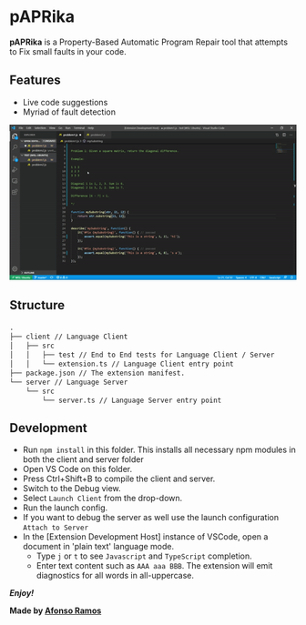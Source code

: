# pAPRika

**pAPRika** is a Property-Based Automatic Program Repair tool that attempts to Fix small faults in your code.

## Features

<!-- List with gifs for each feature example: https://github.com/James-Yu/LaTeX-Workshop -->

- Live code suggestions
- Myriad of fault detection

![pAPRika v0.0.1](pAPRika/assets/pAPRika-v0.1.gif)

## Structure

```
.
├── client // Language Client
│   ├── src
│   │   ├── test // End to End tests for Language Client / Server
│   │   └── extension.ts // Language Client entry point
├── package.json // The extension manifest.
└── server // Language Server
    └── src
        └── server.ts // Language Server entry point
```

<!-- ## Extension Settings

Include if your extension adds any VS Code settings through the `contributes.configuration` extension point.

For example:

This extension contributes the following settings:

* `myExtension.enable`: enable/disable this extension
* `myExtension.thing`: set to `blah` to do something -->

<!-- ## Known Issues

Lacks the. -->

## Development

- Run `npm install` in this folder. This installs all necessary npm modules in both the client and server folder
- Open VS Code on this folder.
- Press Ctrl+Shift+B to compile the client and server.
- Switch to the Debug view.
- Select `Launch Client` from the drop-down.
- Run the launch config.
- If you want to debug the server as well use the launch configuration `Attach to Server`
- In the [Extension Development Host] instance of VSCode, open a document in 'plain text' language mode.
  - Type `j` or `t` to see `Javascript` and `TypeScript` completion.
  - Enter text content such as `AAA aaa BBB`. The extension will emit diagnostics for all words in all-uppercase.

***Enjoy!***

**Made by [Afonso Ramos](https://github.com/afonsojramos)**

